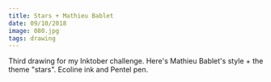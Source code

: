 ```yaml
---
title: Stars + Mathieu Bablet
date: 09/10/2018
image: 080.jpg
tags: drawing
---
```


Third drawing for my Inktober challenge. Here's Mathieu Bablet's style + the theme "stars".
Ecoline ink and Pentel pen.
